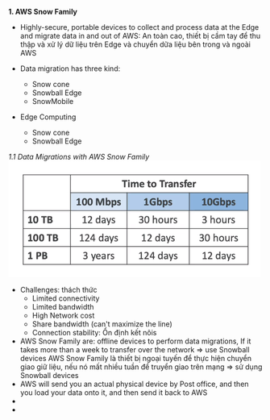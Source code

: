**1. AWS Snow Family**

- Highly-secure, portable devices to collect and process data at the Edge and migrate data in and out of AWS:
  An toàn cao, thiết bị cầm tay để thu thập và xử lý dữ liệu trên Edge và chuyển dữa liệu bên trong và ngoài AWS
- Data migration has three kind:
    - Snow cone
    - Snowball Edge
    - SnowMobile

- Edge Computing
    - Snow cone
    - Snowball Edge

_1.1 Data Migrations with AWS Snow Family_
![img.png](img.png)

- Challenges: thách thức
    - Limited connectivity
    - Limited bandwidth
    - High Network cost
    - Share bandwidth (can't maximize the line)
    - Connection stability: Ổn định kết nôis
- AWS Snow Family are: offline devices to perform data migrations, If it takes more than a week to transfer over the
  network => use Snowball devices AWS Snow Family là thiết bị ngoại tuyến để thực hiện chuyển giao giữ liệu, nếu nó mất
  nhiều tuần để truyển giao trên mạng => sử dụng Snowball devices
- AWS will send you an actual physical device by Post office, and then you load your data onto it, and then send it back
  to AWS
- 
- 